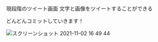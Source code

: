 現段階のツイート画面
文字と画像をツイートすることができる

どんどんコミットしていきます！

![スクリーンショット 2021-11-02 16 49 44](https://user-images.githubusercontent.com/74485228/139806796-1f4a85fa-f23c-4260-a59a-b2ec2c17a4b7.png)
